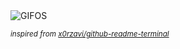 <div align="justify">
<picture>
    <source media="(prefers-color-scheme: dark)" srcset="https://i.ibb.co/nqZCLhrt/output-gif.gif">
    <source media="(prefers-color-scheme: light)" srcset="https://i.ibb.co/nqZCLhrt/output-gif.gif">
    <img alt="GIFOS" src="https://i.ibb.co/nqZCLhrt/output-gif.gif">
</picture>

<sub><i>inspired from [x0rzavi/github-readme-terminal](https://github.com/x0rzavi/github-readme-terminal)</i></sub>

</div>

<!-- Image deletion URL: https://ibb.co/0p8tGPqv/55625634269ce86c0bc0250175b6f594 -->
